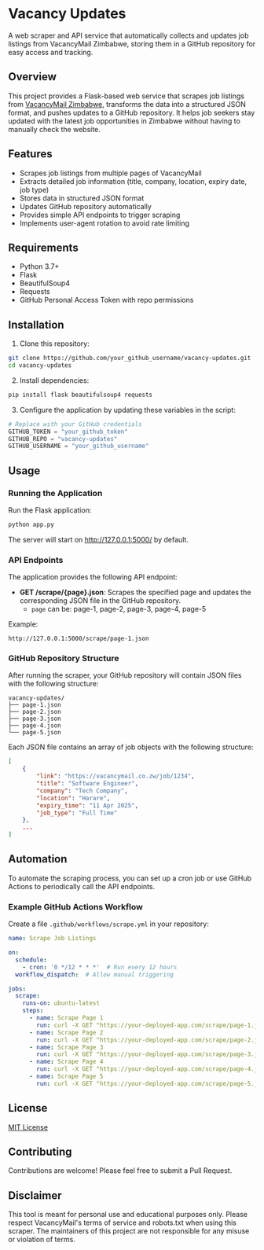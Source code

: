 # Vacancy Updates

A web scraper and API service that automatically collects and updates job listings from VacancyMail Zimbabwe, storing them in a GitHub repository for easy access and tracking.

## Overview

This project provides a Flask-based web service that scrapes job listings from [VacancyMail Zimbabwe](https://vacancymail.co.zw/jobs/), transforms the data into a structured JSON format, and pushes updates to a GitHub repository. It helps job seekers stay updated with the latest job opportunities in Zimbabwe without having to manually check the website.

## Features

- Scrapes job listings from multiple pages of VacancyMail
- Extracts detailed job information (title, company, location, expiry date, job type)
- Stores data in structured JSON format
- Updates GitHub repository automatically
- Provides simple API endpoints to trigger scraping
- Implements user-agent rotation to avoid rate limiting

## Requirements

- Python 3.7+
- Flask
- BeautifulSoup4
- Requests
- GitHub Personal Access Token with repo permissions

## Installation

1. Clone this repository:
```bash
git clone https://github.com/your_github_username/vacancy-updates.git
cd vacancy-updates
```

2. Install dependencies:
```bash
pip install flask beautifulsoup4 requests
```

3. Configure the application by updating these variables in the script:
```python
# Replace with your GitHub credentials
GITHUB_TOKEN = "your_github_token"  
GITHUB_REPO = "vacancy-updates"  
GITHUB_USERNAME = "your_github_username"  
```

## Usage

### Running the Application

Run the Flask application:
```bash
python app.py
```

The server will start on http://127.0.0.1:5000/ by default.

### API Endpoints

The application provides the following API endpoint:

- **GET /scrape/{page}.json**: Scrapes the specified page and updates the corresponding JSON file in the GitHub repository.
  - `page` can be: page-1, page-2, page-3, page-4, page-5

Example:
```
http://127.0.0.1:5000/scrape/page-1.json
```

### GitHub Repository Structure

After running the scraper, your GitHub repository will contain JSON files with the following structure:

```
vacancy-updates/
├── page-1.json
├── page-2.json
├── page-3.json
├── page-4.json
└── page-5.json
```

Each JSON file contains an array of job objects with the following structure:

```json
[
    {
        "link": "https://vacancymail.co.zw/job/1234",
        "title": "Software Engineer",
        "company": "Tech Company",
        "location": "Harare",
        "expiry_time": "11 Apr 2025",
        "job_type": "Full Time"
    },
    ...
]
```

## Automation

To automate the scraping process, you can set up a cron job or use GitHub Actions to periodically call the API endpoints.

### Example GitHub Actions Workflow

Create a file `.github/workflows/scrape.yml` in your repository:

```yaml
name: Scrape Job Listings

on:
  schedule:
    - cron: '0 */12 * * *'  # Run every 12 hours
  workflow_dispatch:  # Allow manual triggering

jobs:
  scrape:
    runs-on: ubuntu-latest
    steps:
      - name: Scrape Page 1
        run: curl -X GET "https://your-deployed-app.com/scrape/page-1.json"
      - name: Scrape Page 2
        run: curl -X GET "https://your-deployed-app.com/scrape/page-2.json"
      - name: Scrape Page 3
        run: curl -X GET "https://your-deployed-app.com/scrape/page-3.json"
      - name: Scrape Page 4
        run: curl -X GET "https://your-deployed-app.com/scrape/page-4.json"
      - name: Scrape Page 5
        run: curl -X GET "https://your-deployed-app.com/scrape/page-5.json"
```

## License

[MIT License](LICENSE)

## Contributing

Contributions are welcome! Please feel free to submit a Pull Request.

## Disclaimer

This tool is meant for personal use and educational purposes only. Please respect VacancyMail's terms of service and robots.txt when using this scraper. The maintainers of this project are not responsible for any misuse or violation of terms.
